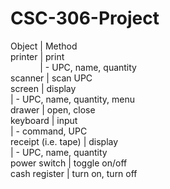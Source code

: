 CSC-306-Project
===============
Object              | Method
<br>
printer             | print
<br>
&nbsp;&nbsp;&nbsp;&nbsp;&nbsp;&nbsp;&nbsp;&nbsp;&nbsp;&nbsp;&nbsp;&nbsp;| - UPC, name, quantity
<br>
scanner             | scan UPC
<br>
screen              | display
<br>
                    | - UPC, name, quantity, menu
<br>
drawer              | open, close
<br>
keyboard            | input
<br>
                    | - command, UPC
<br>
receipt (i.e. tape) | display
<br>
                    | - UPC, name, quantity
<br>
power switch        | toggle on/off
<br>
cash register       | turn on, turn off
